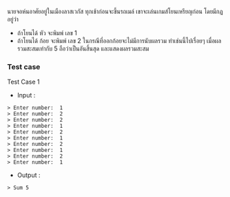 ﻿นายจอห์นอาศัยอยู่ในเมืองลาสเวกัส ทุกเช้าก่อนจะขึ้นรถเมล์ เขาจะเล่นเกมส์โยนเหรียญก่อน โดยมีกฎอยู่ว่า
  - ถ้าโยนได้ หัว จะพิมพ์ เลข 1
  - ถ้าโยนได้ ก้อย จะพิมพ์ เลข 2
ในกรณีที่ออกก้อยจะไม่มีการนับผลรวม ทำเช่นนี้ไปเรื่อยๆ เมื่อผลรวมสะสมเท่ากับ 5 ถือว่าเป็นอันสิ้นสุด และแสดงผลรวมสะสม


### Test case 


Test Case 1
- Input :
```
> Enter number:  1
> Enter number:  2
> Enter number:  2
> Enter number:  1
> Enter number:  2
> Enter number:  1
> Enter number:  2
> Enter number:  1
> Enter number:  2
> Enter number:  1
```

- Output :
```
> Sum 5
```
